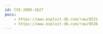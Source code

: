 ```yaml
---
id: CVE-2009-1627
pocs:
    - https://www.exploit-db.com/raw/8531
    - https://www.exploit-db.com/raw/8536
---
```

